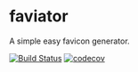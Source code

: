 # faviator
A simple easy favicon generator.

[![Build Status](https://travis-ci.org/ycmjason/faviator.svg?branch=master)](https://travis-ci.org/ycmjason/faviator)
[![codecov](https://codecov.io/gh/ycmjason/faviator/branch/master/graph/badge.svg)](https://codecov.io/gh/ycmjason/faviator)
